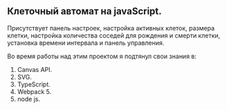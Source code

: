## Клеточный автомат на javaScript.
 
Присутствует панель настроек, настройка активных клеток, размера клетки, настройка количества соседей для рождения и смерти клетки, установка времени интервала и панель управления.

Во время работы над этим проектом я подтянул свои знания в: 
1. Canvas API.
2. SVG.
3. TypeScript.
4. Webpack 5.
5. node js.
